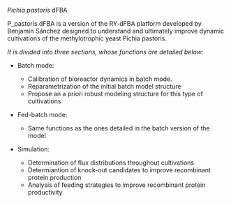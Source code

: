 
*Pichia pastoris* dFBA

P_pastoris dFBA is a version of the RY-dFBA platform developed by Benjamín Sánchez designed to understand and ultimately improve dynamic cultivations of the methylotrophic yeast Pichia pastoris.

_It is divided into three sections, whose functions are detailed below:_

- Batch mode: 
	- Calibration of bioreactor dynamics in batch mode.
	- Reparametrization of the initial batch model structure
	- Propose an a priori robust modeling structure for this type of cultivations

- Fed-batch mode:
	- Same functions as the ones detailed in the batch version of the model

- Simulation: 
	- Determination of flux distributions throughout cultivations
	- Determiantion of knock-out candidates to improve recombinant protein production
	- Analysis of feeding strategies to improve recombinant protein productivity
